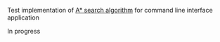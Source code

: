 Test implementation of [A* search algorithm](https://en.wikipedia.org/wiki/A*_search_algorithm) for command line interface application

In progress


